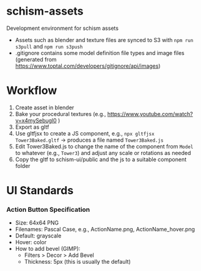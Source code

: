 # schism-assets
Development environment for schism assets

- Assets such as blender and texture files are synced to S3 with `npm run s3pull` and `npm run s3push`
- .gitignore contains some model definition file types and image files (generated from https://www.toptal.com/developers/gitignore/api/images)

# Workflow
1. Create asset in blender
2. Bake your procedural textures (e.g., https://www.youtube.com/watch?v=x4mySebugl0 )
3. Export as gltf
4. Use gltfjsx to create a JS component, e.g., `npx gltfjsx Tower3Baked.gltf` -> produces a file named `Tower3Baked.js`
5. Edit Tower3Baked.js to change the name of the component from `Model` to whatever (e.g., `Tower3`) and adjust any scale or rotations as needed
6. Copy the gltf to schism-ui/public and the js to a suitable component folder

# UI Standards
### Action Button Specification
- Size: 64x64 PNG
- Filenames: Pascal Case, e.g., ActionName.png, ActionName_hover.png
- Default: grayscale
- Hover: color
- How to add bevel (GIMP):
    - Filters > Decor > Add Bevel
    - Thickness: 5px (this is usually the default)

